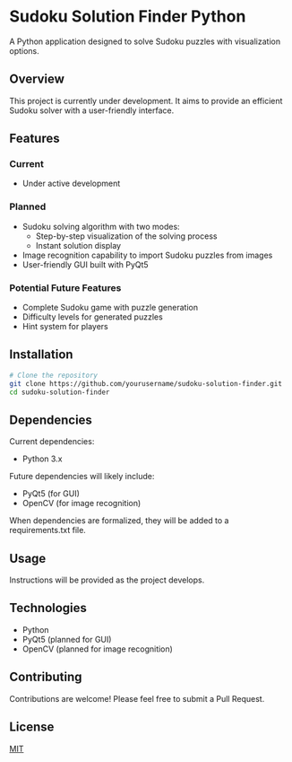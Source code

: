 # Sudoku Solution Finder Python

A Python application designed to solve Sudoku puzzles with visualization options.

## Overview

This project is currently under development. It aims to provide an efficient Sudoku solver with a user-friendly interface.

## Features

### Current
- Under active development

### Planned
- Sudoku solving algorithm with two modes:
  - Step-by-step visualization of the solving process
  - Instant solution display
- Image recognition capability to import Sudoku puzzles from images
- User-friendly GUI built with PyQt5

### Potential Future Features
- Complete Sudoku game with puzzle generation
- Difficulty levels for generated puzzles
- Hint system for players

## Installation

```bash
# Clone the repository
git clone https://github.com/yourusername/sudoku-solution-finder.git
cd sudoku-solution-finder
```

## Dependencies

Current dependencies:
- Python 3.x

Future dependencies will likely include:
- PyQt5 (for GUI)
- OpenCV (for image recognition)

When dependencies are formalized, they will be added to a requirements.txt file.

## Usage

Instructions will be provided as the project develops.

## Technologies

- Python
- PyQt5 (planned for GUI)
- OpenCV (planned for image recognition)

## Contributing

Contributions are welcome! Please feel free to submit a Pull Request.

## License

[MIT](LICENSE)